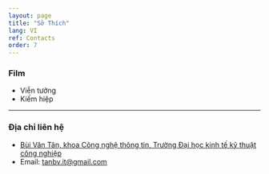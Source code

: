 ```yaml
---
layout: page
title: "Sở Thích"
lang: VI
ref: Contacts
order: 7
---
```

### Film
* Viễn tưởng
* Kiếm hiệp
---
### Địa chỉ liên hệ
* [Bùi Văn Tân, khoa Công nghệ thông tin, Trường Đại học kinh tế kỹ thuật công nghiệp](https://goo.gl/maps/P6Xx9UeHagcydkQw6)
* Email: tanbv.it@gmail.com


